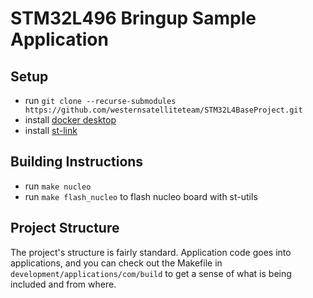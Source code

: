 # STM32L496 Bringup Sample Application

## Setup

- run `git clone --recurse-submodules https://github.com/westernsatelliteteam/STM32L4BaseProject.git`
- install [docker desktop](https://www.docker.com/products/docker-desktop)
- install [st-link](https://github.com/stlink-org/stlink)

## Building Instructions

- run `make nucleo`
- run `make flash_nucleo` to flash nucleo board with st-utils

## Project Structure

The project's structure is fairly standard. Application code goes into applications, and you can check out the Makefile in `development/applications/com/build` to get a sense of what is being included and from where.

